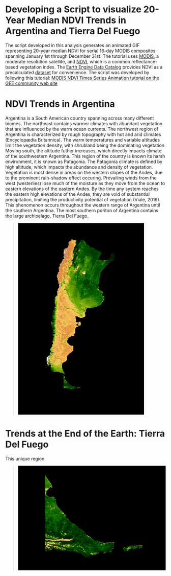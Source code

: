 # Developing a Script to visualize 20-Year Median NDVI Trends in Argentina and Tierra Del Fuego
The script developed in this analysis generates an animated GIF representing 20-year median NDVI for serial 16-day MODIS composites spanning January 1st through December 31st. The tutorial uses [MODIS](https://modis.gsfc.nasa.gov/), a moderate resolution satellite, and [NDVI](https://en.wikipedia.org/wiki/Normalized_difference_vegetation_index), which is a common reflectance-based vegetation index. The [Earth Engine Data Catalog](https://developers.google.com/earth-engine/datasets/) provides NDVI as a precalculated [dataset](https://developers.google.com/earth-engine/datasets/catalog/MODIS_006_MOD13A2) for convenience. The script was developed by following this tutorial: [MODIS NDVI Times Series Animation tutorial on the GEE community web site](https://developers.google.com/earth-engine/tutorials/community/modis-ndvi-time-series-animation)

# NDVI Trends in Argentina
Argentina is a South American country spanning across many different biomes. The northeast contains warmer climates with abundant vegetation that are influenced by the warm ocean currents. The northwest region of Argentina is characterized by rough topography with hot and arid climates (Encyclopædia Britannica). The warm temperatures and variable altitudes limit the vegetation density, with shrubland being the dominating vegetation. Moving south, the altitude futher increases, which directly impacts climate of the southwestern Argentina. This region of the country is known its harsh environment, it is known as Patagonia. The Patagonia climate is defined by high altitude, which impacts the abundance and density of vegetation. Vegetation is most dense in areas on the western slopes of the Andes, due to the prominent rain-shadow effect occuring. Prevailing winds from the west (westerlies) lose much of the moisture as they move from the ocean to eastern elevations of the eastern Andes. By the time any system reaches the eastern high elevations of the Andes, they are void of substantial precipitation, limiting the productivity potential of vegetation (Viale, 2019). This phenomenon occurs throughout the western range of Argentina until the southern Argentina. The most southern poriton of Argentina contains the large archipelago, Tierra Del Fuego. 
> ![NDVI Animation of Argentina](images/argentina_NDVI.gif)

# Trends at the End of the Earth: Tierra Del Fuego
This unique region  
> ![NDVI Animation of Tierra Del Fuego](images/TierraDelFuego_NDVI.gif)
